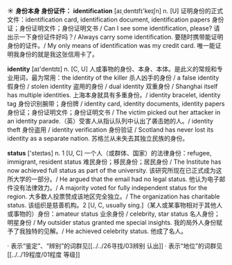 ☀ <span class="category">**身份本身 身份证件：**</span>
<span class="vocabulary">**identification**</span> [aɪ͵dentɪfɪ'keɪʃn] 
<span class="definition">n. [U] 证明身份的正式文件：</span>identification card, identification document, identification papers 身份证；身份证明文件；身份证明文书 / Can I see some identification, please? 请出示一下身份证件好吗？/ Always carry some identification. 要随时携带能证明身份的证件。/ My only means of identification was my credit card. 唯一能证明我身份的就是我这张信用卡了。

<span class="vocabulary">**identity**</span> [aɪ'dentɪtɪ] 
<span class="definition">n. [C, U] 人或事物的身份、本身、本体。是此义的常规和专业用词，最为常用：</span>the identity of the killer 杀人凶手的身份 / a false identity 假身份 / stolen identity 盗用的身份 / dual identity 双重身份 / Shanghai itself has multiple identities. 上海本身就具有多重身份。/ identity bracelet, identity tag 身份识别腕带；身份牌 / identity card, identity documents, identity papers 身份证；身份证明文件；身份证明文书 / The victim picked out her attacker in an identity parade.（英）受害人从指认队列中认出了袭击她的人。/ identity theft 身份盗用 / identity verification 身份验证 / Scotland has never lost its identity as a separate nation. 苏格兰从未失去其独立民族的身份。

<span class="vocabulary">**status**</span> ['steɪtəs] 
<span class="definition">n. 1 [U, C] 一个人（或群体、国家）的法律身份：</span>refugee, immigrant, resident status 难民身份；移民身份；居民身份 / The Institute has now achieved full status as part of the university. 该研究所现在已正式成为这所大学的一部分。/ He argued that the email had no legal status. 他认为电子邮件没有法律效力。/ A majority voted for fully independent status for the region. 大多数人投票赞成该地区完全独立。/ The organization has charitable status. 该组织是慈善机构。<span class="definition">2 [U, C, usually sing.]（某人或某事物相对于其他人或事物的）身份：</span>amateur status 业余身份 / celebrity, star status 名人身份；明星身份 / My outsider status granted me special insights. 我的局外人身份赋予了我独特的见解。/ He achieved celebrity status. 他成了名人。

· 表示“鉴定”、“辨别”的词群见[[../../26寻找/03辨别 认出]]
· 表示“地位”的词群见[[../../19程度/01程度 等级]]
